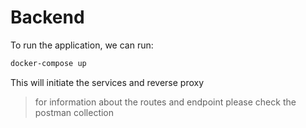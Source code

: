 # Backend

To run the application, we can run:
```bash
docker-compose up
```

This will initiate the services and reverse proxy

> for information about the routes and endpoint please check the postman collection
